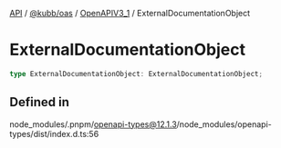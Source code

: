 [API](../../../../../packages.md) / [@kubb/oas](../../../index.md) / [OpenAPIV3\_1](../index.md) / ExternalDocumentationObject

# ExternalDocumentationObject

```ts
type ExternalDocumentationObject: ExternalDocumentationObject;
```

## Defined in

node\_modules/.pnpm/openapi-types@12.1.3/node\_modules/openapi-types/dist/index.d.ts:56
